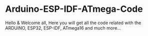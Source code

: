 # Arduino-ESP-IDF-ATmega-Code
Hello &amp; Welcome all, Here you will get all the code related with the ARDUINO, ESP32, ESP-IDF, ATmega16 and much more...

